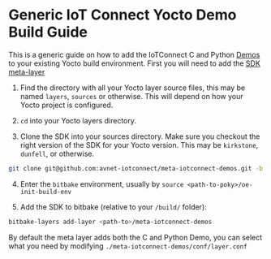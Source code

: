# Generic IoT Connect Yocto Demo Build Guide

This is a generic guide on how to add the IoTConnect C and Python [Demos](https://github.com/avnet-iotconnect/meta-iotconnect-demos) to your existing Yocto build environment.
First you will need to add the [SDK meta-layer](../IoTC-SDK/GENERIC-README.md)

1. Find the directory with all your Yocto layer source files, this may be named `layers`, `sources` or otherwise. This will depend on how your Yocto project is configured.

2. `cd` into your Yocto layers directory.

3. Clone the SDK into your sources directory. Make sure you checkout the right version of the SDK for your Yocto version. This may be `kirkstone`, `dunfell`, or otherwise.
```bash
git clone git@github.com:avnet-iotconnect/meta-iotconnect-demos.git -b <YOCTO_VERSION_HERE>
```
4. Enter the `bitbake` environment, usually by `source <path-to-poky>/oe-init-build-env`

5. Add the SDK to bitbake (relative to your `/build/` folder):
```bash
bitbake-layers add-layer <path-to>/meta-iotconnect-demos
```
By default the meta layer adds both the C and Python Demo, you can select what you need by modifying `./meta-iotconnect-demos/conf/layer.conf`

